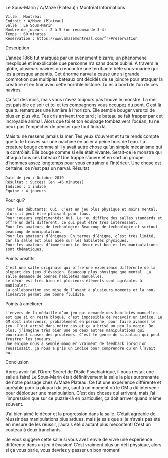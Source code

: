 
Le Sous-Marin / A/Maze (Plateau) / Montréal
Informations

    Ville : Montréal
    Endroit : A/Maze (Plateau)
    Salle : Le Sous-Marin
    Nombre de joueurs : 2 à 5 (on recommande 3-4)
    Temps : 60 minutes
    Réservation : https://www.amazemontreal.com/fr/#reservation

 
Description

L’année 1866 fut marquée par un événement bizarre, un phénomène inexpliqué et inexplicable que personne n’a sans doute oublié. À travers le globe, plusieurs navires on rencontré une terrifiante bête sous-marine qui les a presque anéantis. Cet énorme narval a causé une si grande commotion que multiples bateaux ont décidés de se joindre pour attaquer la créature et en finir avec cette horrible histoire. Tu es à bord de l’un de ces navires.

Ça fait des mois, mais vous n’avez toujours pas trouvé le monstre. La mer est paisible ce soir et toi et tes compagnons vous occupez du pont. C’est là que tu remarques une lumière à l’horizon. Elle semble bouger vers toi de plus en plus vite. Tes cris arrivent trop tard ; le bateau se fait frapper par cet incroyable animal. Alors que toi et ton équipage tombez vers l’océan, tu ne peux pas t’empêcher de penser que tout finira là.

Mais tu ne ressens jamais la mer. Tes yeux s’ouvrent et tu te rends compte que tu te trouves sur une machine en acier à peine hors de l’eau. La créature bouge comme si il y avait autre chose qu’un simple mécanisme qui la contrôlait. Elle bouge comme si elle était vivante. Serait-ce le monstre qui attaqua tous ces bateaux? Une trappe s’ouvre et en sort un groupe d’hommes assez longtemps pour vous entraîner à l’intérieur. Une chose est certaine, ce n’est pas un narval.
Résultat

    Date de jeu : Octobre 2019
    Résultat : Succès! (en ~46 minutes)
    Indices : 1 indice
    Équipe : 4 joueurs

Pour qui?

    Pour les débutants: Oui. C’est un jeu plus physique et moins mental, alors il peut être plaisant pour tous.
    Pour joueurs expérimentés: Oui. Le jeu diffère des salles standards et offre un défi différent, ce qui peut être très intéressant.
    Pour les amateurs de technologie: Beaucoup de technologie et surtout beaucoup de manipulation.
    Pour les amateurs d’énigmes: En termes d’énigme, c’est très limité, car la salle est plus axée sur les habiletés physiques.
    Pour les amateurs d’immersion: Le décor est bon et les manipulations sont thématiques.

 Points positifs

    C’est une salle originale qui offre une expérience différente de la plupart des jeux d’évasion. Beaucoup plus physique que mental. La salle demande de bonnes habiletés manuelles.
    Le décor est très bien et plusieurs éléments sont agréables à manipuler.
    La collaboration est mise de l’avant à plusieurs moments et la non-linéarité permet une bonne fluidité.

Points à améliorer

    L’envers de la médaille d’un jeu qui demande des habiletés manuelles est que si on reste bloqué, c’est impossible de recevoir un indice. Le GM doit intervenir, probablement en personne, pour faire avancer le jeu. C’est arrivé dans notre cas et ça a brisé un peu la magie. De plus, j’imagine très bien une ou deux autres manipulations qui pourraient causer des problèmes. C’est le genre de situation qui peut frustrer les joueurs.
    Une énigme nous a semblé manquer vraiment de feedback lorsqu’on réussissait. Ça nous a pris un indice pour comprendre qu’on l’avait eu.

Conclusion

Après avoir fait l’Ordre Secret de l’Asile Psychiatrique, il nous restait une salle à faire! Le Sous-Marin était définitivement la salle la plus surprenante de notre passage chez A/Maze Plateau. Ce fut une expérience différente et agréable pour la plupart du jeu, sauf à un moment où le GM a dû intervenir pour débloquer une manipulation. C’est des choses qui arrivent, mais j’ai l’impression que sur ce puzzle-là en particulier, ça doit arriver quand même souvent.

J’ai bien aimé le décor et la progression dans la salle. C’était agréable de réussir des manipulations plus ardues, mais je sais que si je n’avais pas été en mesure de les réussir, j’aurais été d’autant plus mécontent! C’est un couteau à deux tranchants.

Je vous suggère cette salle si vous avez envie de vivre une expérience différente dans un jeu d’évasion! C’est vraiment plus un défi physique, alors si ça vous parle, vous devriez y passer un bon moment!
